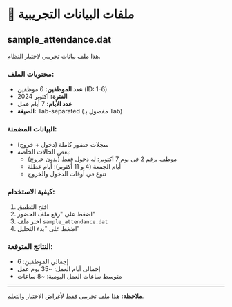 # 📁 ملفات البيانات التجريبية

## sample_attendance.dat

هذا ملف بيانات تجريبي لاختبار النظام.

### محتويات الملف:
- **عدد الموظفين:** 6 موظفين (ID: 1-6)
- **الفترة:** أكتوبر 2024
- **عدد الأيام:** 7 أيام عمل
- **الصيغة:** Tab-separated (مفصول بـ Tab)

### البيانات المضمنة:
- سجلات حضور كاملة (دخول + خروج)
- بعض الحالات الخاصة:
  - موظف برقم 2 في يوم 7 أكتوبر: له دخول فقط (بدون خروج)
  - أيام الجمعة (4 و 11 أكتوبر): أيام عطلة
  - تنوع في أوقات الدخول والخروج

### كيفية الاستخدام:
1. افتح التطبيق
2. اضغط على "رفع ملف الحضور"
3. اختر ملف `sample_attendance.dat`
4. اضغط على "بدء التحليل"

### النتائج المتوقعة:
- إجمالي الموظفين: 6
- إجمالي أيام العمل: ~35 يوم عمل
- متوسط ساعات العمل اليومية: ~8 ساعات

---

**ملاحظة:** هذا ملف تجريبي فقط لأغراض الاختبار والتعلم.

